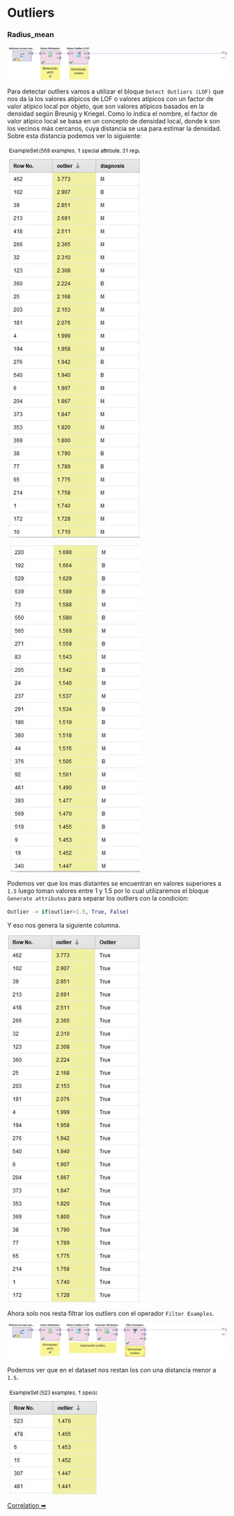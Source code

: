 # Outliers

### Radius_mean

![](./img/outliers_1.png)

Para detectar outliers vamos a utilizar el bloque `Detect Outliers (LOF)` que nos da la los valores atípicos de LOF o valores atípicos con un factor de valor atípico local por objeto, que son valores atípicos basados ​​en la densidad según Breunig y Kriegel. Como lo indica el nombre, el factor de valor atípico local se basa en un concepto de densidad local, donde k son los vecinos más cercanos, cuya distancia se usa para estimar la densidad. Sobre esta distancia podemos ver lo siguiente:

![](./img/outliers_2.png)

![](./img/outliers_3.png)

Podemos ver que los mas distantes se encuentran en valores superiores a `1.5` luego toman valores entre 1 y 1.5 por lo cual utilizaremos el bloque `Generate attributes` para separar los outliers con la condición:

```python
Outlier -> if(outlier>1.5, True, False)
```

Y eso nos genera la siguiente columna.

![](./img/outliers_4.png)

Ahora solo nos resta filtrar los outliers con el operador `Filter Examples`.

![](./img/outliers_6.png)

Podemos ver que en el dataset nos restan los con una distancia menor a `1.5`.

![](./img/outliers_5.png)

[Correlation ➡](./6_correlation_rapidminer)